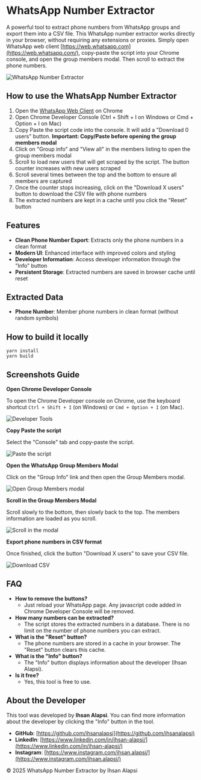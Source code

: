 # WhatsApp Number Extractor

A powerful tool to extract phone numbers from WhatsApp groups and export them into a CSV file. This WhatsApp number extractor works directly in your browser, without requiring any extensions or proxies. Simply open WhatsApp web client [https://web.whatsapp.com](https://web.whatsapp.com/), copy-paste the script into your Chrome console, and open the group members modal. Then scroll to extract the phone numbers.

![WhatsApp Number Extractor](statics/screen_script.png)

## How to use the WhatsApp Number Extractor

1. Open the [WhatsApp Web Client](https://web.whatsapp.com) on Chrome
2. Open Chrome Developer Console (Ctrl + Shift + I on Windows or Cmd + Option + I on Mac)
3. Copy Paste the script code into the console. It will add a "Download 0 users" button. **Important: Copy/Paste before opening the group members modal**
4. Click on "Group info" and "View all" in the members listing to open the group members modal
5. Scroll to load new users that will get scraped by the script. The button counter increases with new users scraped
6. Scroll several times between the top and the bottom to ensure all members are captured
7. Once the counter stops increasing, click on the "Download X users" button to download the CSV file with phone numbers
8. The extracted numbers are kept in a cache until you click the "Reset" button

## Features

- **Clean Phone Number Export**: Extracts only the phone numbers in a clean format
- **Modern UI**: Enhanced interface with improved colors and styling
- **Developer Information**: Access developer information through the "Info" button
- **Persistent Storage**: Extracted numbers are saved in browser cache until reset

## Extracted Data

- **Phone Number**: Member phone numbers in clean format (without random symbols)

## How to build it locally

```
yarn install
yarn build
```

## Screenshots Guide

**Open Chrome Developer Console**

To open the Chrome Developer console on Chrome, use the keyboard shortcut `Ctrl + Shift + I` (on Windows) or `Cmd + Option + I` (on Mac).

![Developer Tools](statics/open-developer-tools.png)

**Copy Paste the script**

Select the "Console" tab and copy-paste the script.

![Paste the script](statics/copy-paste-script.png)

**Open the WhatsApp Group Members Modal**

Click on the "Group Info" link and then open the Group Members modal.

![Open Group Members modal](statics/open-members-modal-2.png)

**Scroll in the Group Members Modal**

Scroll slowly to the bottom, then slowly back to the top. The members information are loaded as you scroll.

![Scroll in the modal](statics/screen_script.png)

**Export phone numbers in CSV format**

Once finished, click the button "Download X users" to save your CSV file.

![Download CSV](statics/export-scrapped-data-csv.png)

## FAQ

- **How to remove the buttons?**
  - Just reload your WhatsApp page. Any javascript code added in Chrome Developer Console will be removed.
- **How many numbers can be extracted?**
  - The script stores the extracted numbers in a database. There is no limit on the number of phone numbers you can extract.
- **What is the "Reset" button?**
  - The phone numbers are stored in a cache in your browser. The "Reset" button clears this cache.
- **What is the "Info" button?**
  - The "Info" button displays information about the developer (Ihsan Alapsi).
- **Is it free?**
  - Yes, this tool is free to use.

## About the Developer

This tool was developed by **Ihsan Alapsi**. You can find more information about the developer by clicking the "Info" button in the tool.

- **GitHub**: [https://github.com/ihsanalapsi](https://github.com/ihsanalapsi)
- **LinkedIn**: [https://www.linkedin.com/in/ihsan-alapsi/](https://www.linkedin.com/in/ihsan-alapsi/)
- **Instagram**: [https://www.instagram.com/ihsan.alapsi/](https://www.instagram.com/ihsan.alapsi/)

© 2025 WhatsApp Number Extractor by Ihsan Alapsi
